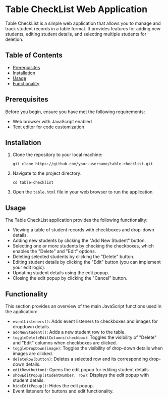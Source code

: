 # Table CheckList Web Application

Table CheckList is a simple web application that allows you to manage and track student records in a table format. It provides features for adding new students, editing student details, and selecting multiple students for deletion.

## Table of Contents

- [Prerequisites](#prerequisites)
- [Installation](#installation)
- [Usage](#usage)
- [Functionality](#functionality)

## Prerequisites

Before you begin, ensure you have met the following requirements:

- Web browser with JavaScript enabled
- Text editor for code customization

## Installation

1. Clone the repository to your local machine:

   ```shell
   git clone https://github.com/your-username/table-checklist.git
   ```

2. Navigate to the project directory:

   ```shell
   cd table-checklist
   ```

3. Open the `table.html` file in your web browser to run the application.

## Usage

The Table CheckList application provides the following functionality:

- Viewing a table of student records with checkboxes and drop-down details.
- Adding new students by clicking the "Add New Student" button.
- Selecting one or more students by checking the checkboxes, which enables the "Delete" and "Edit" options.
- Deleting selected students by clicking the "Delete" button.
- Editing student details by clicking the "Edit" button (you can implement your edit logic).
- Updating student details using the edit popup.
- Closing the edit popup by clicking the "Cancel" button.

## Functionality

This section provides an overview of the main JavaScript functions used in the application:

- `eventListeners()`: Adds event listeners to checkboxes and images for dropdown details.
- `addNewStudent()`: Adds a new student row to the table.
- `toggleDeleteEditColumns(checkbox)`: Toggles the visibility of "Delete" and "Edit" columns when checkboxes are clicked.
- `toggleDropDown(image)`: Toggles the visibility of drop-down details when images are clicked.
- `deleteRow(button)`: Deletes a selected row and its corresponding drop-down details.
- `editRow(button)`: Opens the edit popup for editing student details.
- `showEditPopup(studentNumber, row)`: Displays the edit popup with student details.
- `hideEditPopup()`: Hides the edit popup.
- Event listeners for buttons and edit functionality.

